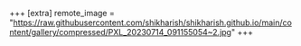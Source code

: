 +++
[extra]
remote_image = "https://raw.githubusercontent.com/shikharish/shikharish.github.io/main/content/gallery/compressed/PXL_20230714_091155054~2.jpg"
+++
